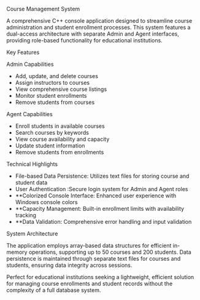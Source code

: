  Course Management System

A comprehensive C++ console application designed to streamline course administration and student enrollment processes. This system features a dual-access architecture with separate Admin and Agent interfaces, providing role-based functionality for educational institutions.

 Key Features

Admin Capabilities
- Add, update, and delete courses
- Assign instructors to courses
- View comprehensive course listings
- Monitor student enrollments
- Remove students from courses

Agent Capabilities
- Enroll students in available courses
- Search courses by keywords
- View course availability and capacity
- Update student information
- Remove students from enrollments

Technical Highlights

- File-based Data Persistence: Utilizes text files for storing course and student data
- User Authentication :Secure login system for Admin and Agent roles
- **Colorized Console Interface: Enhanced user experience with Windows console colors
- **Capacity Management: Built-in enrollment limits with availability tracking
- **Data Validation: Comprehensive error handling and input validation

System Architecture

The application employs array-based data structures for efficient in-memory operations, supporting up to 50 courses and 200 students. Data persistence is maintained through separate text files for courses and students, ensuring data integrity across sessions.

Perfect for educational institutions seeking a lightweight, efficient solution for managing course enrollments and student records without the complexity of a full database system.
